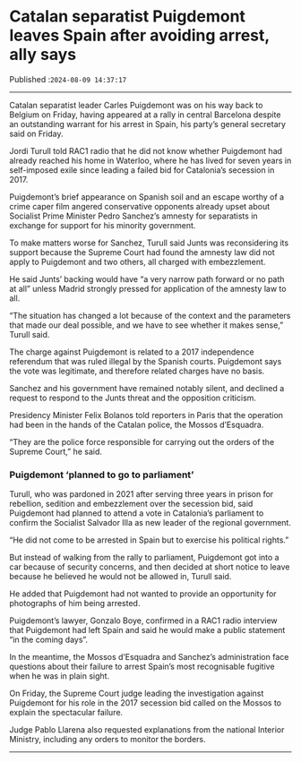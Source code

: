 # Catalan separatist Puigdemont leaves Spain after avoiding arrest, ally says

Published :`2024-08-09 14:37:17`

---

Catalan separatist leader Carles Puigdemont was on his way back to Belgium on Friday, having appeared at a rally in central Barcelona despite an outstanding warrant for his arrest in Spain, his party’s general secretary said on Friday.

Jordi Turull told RAC1 radio that he did not know whether Puigdemont had already reached his home in Waterloo, where he has lived for seven years in self-imposed exile since leading a failed bid for Catalonia’s secession in 2017.

Puigdemont’s brief appearance on Spanish soil and an escape worthy of a crime caper film angered conservative opponents already upset about Socialist Prime Minister Pedro Sanchez’s amnesty for separatists in exchange for support for his minority government.

To make matters worse for Sanchez, Turull said Junts was reconsidering its support because the Supreme Court had found the amnesty law did not apply to Puigdemont and two others, all charged with embezzlement.

He said Junts’ backing would have “a very narrow path forward or no path at all” unless Madrid strongly pressed for application of the amnesty law to all.

“The situation has changed a lot because of the context and the parameters that made our deal possible, and we have to see whether it makes sense,” Turull said.

The charge against Puigdemont is related to a 2017 independence referendum that was ruled illegal by the Spanish courts. Puigdemont says the vote was legitimate, and therefore related charges have no basis.

Sanchez and his government have remained notably silent, and declined a request to respond to the Junts threat and the opposition criticism.

Presidency Minister Felix Bolanos told reporters in Paris that the operation had been in the hands of the Catalan police, the Mossos d’Esquadra.

“They are the police force responsible for carrying out the orders of the Supreme Court,” he said.

### Puigdemont ‘planned to go to parliament’

Turull, who was pardoned in 2021 after serving three years in prison for rebellion, sedition and embezzlement over the secession bid, said Puigdemont had planned to attend a vote in Catalonia’s parliament to confirm the Socialist Salvador Illa as new leader of the regional government.

“He did not come to be arrested in Spain but to exercise his political rights.”

But instead of walking from the rally to parliament, Puigdemont got into a car because of security concerns, and then decided at short notice to leave because he believed he would not be allowed in, Turull said.

He added that Puigdemont had not wanted to provide an opportunity for photographs of him being arrested.

Puigdemont’s lawyer, Gonzalo Boye, confirmed in a RAC1 radio interview that Puigdemont had left Spain and said he would make a public statement “in the coming days”.

In the meantime, the Mossos d’Esquadra and Sanchez’s administration face questions about their failure to arrest Spain’s most recognisable fugitive when he was in plain sight.

On Friday, the Supreme Court judge leading the investigation against Puigdemont for his role in the 2017 secession bid called on the Mossos to explain the spectacular failure.

Judge Pablo Llarena also requested explanations from the national Interior Ministry, including any orders to monitor the borders.

---

